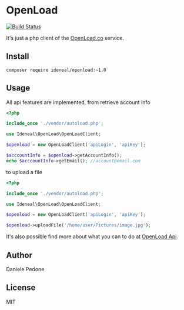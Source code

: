 # OpenLoad

[![Build Status](https://travis-ci.org/Ideneal/OpenLoad.svg?branch=master)](https://travis-ci.org/Ideneal/OpenLoad)

It's just a php client of the [OpenLoad.co](https://openload.co/) service.

## Install

```
composer require ideneal/openload:~1.0
```

## Usage

All api features are implemented, from retrieve account info

```php
<?php

include_once './vendor/autoload.php';

use Ideneal\OpenLoad\OpenLoadClient;

$openload = new OpenLoadClient('apiLogin', 'apiKey');

$acccountInfo = $openload->getAccountInfo();
echo $acccountInfo->getEmail(); //account@email.com
```

to upload a file

```php
<?php

include_once './vendor/autoload.php';

use Ideneal\OpenLoad\OpenLoadClient;

$openload = new OpenLoadClient('apiLogin', 'apiKey');

$openload->uploadFile('/home/user/Pictures/image.jpg');
```

It's also possible find more about what you can to do at [OpenLoad Api](https://openload.co/api).

## Author

Daniele Pedone

## License

MIT

